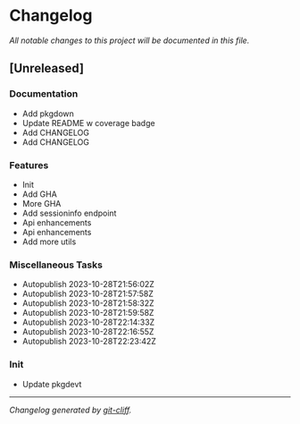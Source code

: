 # Changelog
*All notable changes to this project will be documented in this file.*

## [Unreleased]

### Documentation

- Add pkgdown
- Update README w coverage badge
- Add CHANGELOG
- Add CHANGELOG

### Features

- Init
- Add GHA
- More GHA
- Add sessioninfo endpoint
- Api enhancements
- Api enhancements
- Add more utils

### Miscellaneous Tasks

- Autopublish 2023-10-28T21:56:02Z
- Autopublish 2023-10-28T21:57:58Z
- Autopublish 2023-10-28T21:58:32Z
- Autopublish 2023-10-28T21:59:58Z
- Autopublish 2023-10-28T22:14:33Z
- Autopublish 2023-10-28T22:16:55Z
- Autopublish 2023-10-28T22:23:42Z

### Init

- Update pkgdevt

***
*Changelog generated by [git-cliff](https://github.com/orhun/git-cliff).*
